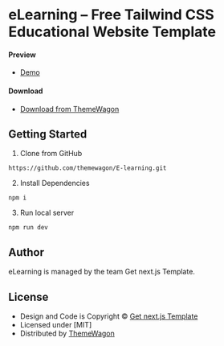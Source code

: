 # eLearning – Free Tailwind CSS Educational Website Template


#### Preview

- [Demo](https://themewagon.github.io/E-learning/)

#### Download
- [Download from ThemeWagon](https://themewagon.com/themes/e-learning/)

## Getting Started

1. Clone from GitHub

```
https://github.com/themewagon/E-learning.git
```
2. Install Dependencies
```
npm i
```
3. Run local server
```
npm run dev
```

## Author

eLearning is managed by the team Get next.js Template.


## License

- Design and Code is Copyright &copy; [Get next.js Template](https://getnextjstemplates.com/)
- Licensed under [MIT]
- Distributed by [ThemeWagon](https://themewagon.com)
